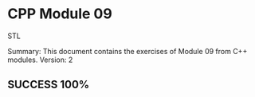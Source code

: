 # CPP Module 09

STL

Summary:
This document contains the exercises of Module 09 from C++ modules.
Version: 2

## SUCCESS 100%
